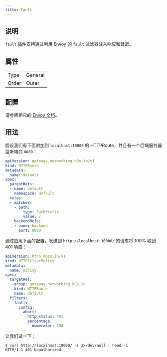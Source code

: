 ```yaml
---
title: Fault
---
```


## 说明

`fault` 插件支持通过利用 Envoy 的 `fault` 过滤器注入响应和延迟。

## 属性

|       |         |
|-------|---------|
| Type  | General |
| Order | Outer   |

## 配置

请参阅相应的 [Envoy 文档](https://www.envoyproxy.io/docs/envoy/v1.29.4/configuration/http/http_filters/fault_filter)。

## 用法

假设我们有下面附加到 `localhost:10000` 的 HTTPRoute，并且有一个后端服务器监听端口 `8080`：

```yaml
apiVersion: gateway.networking.k8s.io/v1
kind: HTTPRoute
metadata:
  name: default
spec:
  parentRefs:
  - name: default
    namespace: default
  rules:
  - matches:
    - path:
        type: PathPrefix
        value: /
    backendRefs:
    - name: backend
      port: 8080
```

通过应用下面的配置，发送到 `http://localhost:10000/` 的请求将 100% 收到 401 响应：

```yaml
apiVersion: htnn.mosn.io/v1
kind: HTTPFilterPolicy
metadata:
  name: policy
spec:
  targetRef:
    group: gateway.networking.k8s.io
    kind: HTTPRoute
    name: default
  filters:
    fault:
      config:
        abort:
          http_status: 401
          percentage:
            numerator: 100
```

让我们试一下：

```
$ curl http://localhost:10000/ -i 2>/dev/null | head -1
HTTP/1.1 401 Unauthorized
```
